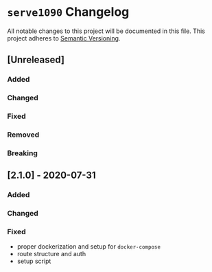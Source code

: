 # `serve1090` Changelog
All notable changes to this project will be documented in this file.
This project adheres to [Semantic Versioning](http://semver.org/).

## [Unreleased]
### Added
### Changed
### Fixed
### Removed
### Breaking

## [2.1.0] - 2020-07-31
### Added
### Changed
### Fixed
- proper dockerization and setup for `docker-compose`
- route structure and auth
- setup script